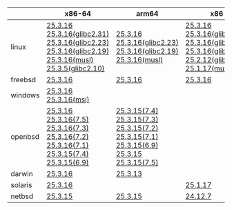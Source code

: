 ||x86-64|arm64|x86|ppc64le|armv7|armel|
| --- | --- | --- | --- | --- | --- | --- |
|linux|[25.3.16](https://github.com/roswell/sbcl_head/releases/download/25.3.16/sbcl-25.3.16-x86-64-linux-binary.tar.bz2)<br />[25.3.16(glibc2.31)](https://github.com/roswell/sbcl_head/releases/download/25.3.16/sbcl-25.3.16-x86-64-linux-glibc2.31-binary.tar.bz2)<br />[25.3.16(glibc2.23)](https://github.com/roswell/sbcl_head/releases/download/25.3.16/sbcl-25.3.16-x86-64-linux-glibc2.23-binary.tar.bz2)<br />[25.3.16(glibc2.19)](https://github.com/roswell/sbcl_head/releases/download/25.3.16/sbcl-25.3.16-x86-64-linux-glibc2.19-binary.tar.bz2)<br />[25.3.16(musl)](https://github.com/roswell/sbcl_head/releases/download/25.3.16/sbcl-25.3.16-x86-64-linux-musl-binary.tar.bz2)<br />[25.3.5(glibc2.10)](https://github.com/roswell/sbcl_head/releases/download/25.3.5/sbcl-25.3.5-x86-64-linux-glibc2.10-binary.tar.bz2)<br />|[25.3.16](https://github.com/roswell/sbcl_head/releases/download/25.3.16/sbcl-25.3.16-arm64-linux-binary.tar.bz2)<br />[25.3.16(glibc2.23)](https://github.com/roswell/sbcl_head/releases/download/25.3.16/sbcl-25.3.16-arm64-linux-glibc2.23-binary.tar.bz2)<br />[25.3.16(glibc2.19)](https://github.com/roswell/sbcl_head/releases/download/25.3.16/sbcl-25.3.16-arm64-linux-glibc2.19-binary.tar.bz2)<br />[25.3.16(musl)](https://github.com/roswell/sbcl_head/releases/download/25.3.16/sbcl-25.3.16-arm64-linux-musl-binary.tar.bz2)<br />|[25.3.16](https://github.com/roswell/sbcl_head/releases/download/25.3.16/sbcl-25.3.16-x86-linux-binary.tar.bz2)<br />[25.3.16(glibc2.31)](https://github.com/roswell/sbcl_head/releases/download/25.3.16/sbcl-25.3.16-x86-linux-glibc2.31-binary.tar.bz2)<br />[25.3.16(glibc2.23)](https://github.com/roswell/sbcl_head/releases/download/25.3.16/sbcl-25.3.16-x86-linux-glibc2.23-binary.tar.bz2)<br />[25.3.16(glibc2.19)](https://github.com/roswell/sbcl_head/releases/download/25.3.16/sbcl-25.3.16-x86-linux-glibc2.19-binary.tar.bz2)<br />[25.2.12(glibc2.10)](https://github.com/roswell/sbcl_head/releases/download/25.2.12/sbcl-25.2.12-x86-linux-glibc2.10-binary.tar.bz2)<br />[25.1.17(musl)](https://github.com/roswell/sbcl_head/releases/download/25.1.17/sbcl-25.1.17-x86-linux-musl-binary.tar.bz2)<br />|[25.3.16](https://github.com/roswell/sbcl_head/releases/download/25.3.16/sbcl-25.3.16-ppc64le-linux-binary.tar.bz2)<br />[25.3.16(glibc2.23)](https://github.com/roswell/sbcl_head/releases/download/25.3.16/sbcl-25.3.16-ppc64le-linux-glibc2.23-binary.tar.bz2)<br />[25.3.16(glibc2.19)](https://github.com/roswell/sbcl_head/releases/download/25.3.16/sbcl-25.3.16-ppc64le-linux-glibc2.19-binary.tar.bz2)<br />|[25.3.15](https://github.com/roswell/sbcl_head/releases/download/25.3.15/sbcl-25.3.15-armv7-linux-binary.tar.bz2)<br />|[25.1.17](https://github.com/roswell/sbcl_head/releases/download/25.1.17/sbcl-25.1.17-armel-linux-binary.tar.bz2)<br />|
|freebsd|[25.3.16](https://github.com/roswell/sbcl_head/releases/download/25.3.16/sbcl-25.3.16-x86-64-freebsd-binary.tar.bz2)<br />|[25.3.16](https://github.com/roswell/sbcl_head/releases/download/25.3.16/sbcl-25.3.16-arm64-freebsd-binary.tar.bz2)<br />|[25.3.16](https://github.com/roswell/sbcl_head/releases/download/25.3.16/sbcl-25.3.16-x86-freebsd-binary.tar.bz2)<br />||||
|windows|[25.3.16](https://github.com/roswell/sbcl_head/releases/download/25.3.16/sbcl-25.3.16-x86-64-windows-binary.tar.bz2)<br />[25.3.16(msi)](https://github.com/roswell/sbcl_head/releases/download/25.3.16/sbcl-25.3.16-x86-64-windows-binary.msi)<br />||||||
|openbsd|[25.3.16](https://github.com/roswell/sbcl_head/releases/download/25.3.16/sbcl-25.3.16-x86-64-openbsd-binary.tar.bz2)<br />[25.3.16(7.5)](https://github.com/roswell/sbcl_head/releases/download/25.3.16/sbcl-25.3.16-x86-64-openbsd-7.5-binary.tar.bz2)<br />[25.3.16(7.3)](https://github.com/roswell/sbcl_head/releases/download/25.3.16/sbcl-25.3.16-x86-64-openbsd-7.3-binary.tar.bz2)<br />[25.3.16(7.2)](https://github.com/roswell/sbcl_head/releases/download/25.3.16/sbcl-25.3.16-x86-64-openbsd-7.2-binary.tar.bz2)<br />[25.3.16(7.1)](https://github.com/roswell/sbcl_head/releases/download/25.3.16/sbcl-25.3.16-x86-64-openbsd-7.1-binary.tar.bz2)<br />[25.3.15(7.4)](https://github.com/roswell/sbcl_head/releases/download/25.3.15/sbcl-25.3.15-x86-64-openbsd-7.4-binary.tar.bz2)<br />[25.3.15(6.9)](https://github.com/roswell/sbcl_head/releases/download/25.3.15/sbcl-25.3.15-x86-64-openbsd-6.9-binary.tar.bz2)<br />|[25.3.15(7.4)](https://github.com/roswell/sbcl_head/releases/download/25.3.15/sbcl-25.3.15-arm64-openbsd-7.4-binary.tar.bz2)<br />[25.3.15(7.3)](https://github.com/roswell/sbcl_head/releases/download/25.3.15/sbcl-25.3.15-arm64-openbsd-7.3-binary.tar.bz2)<br />[25.3.15(7.2)](https://github.com/roswell/sbcl_head/releases/download/25.3.15/sbcl-25.3.15-arm64-openbsd-7.2-binary.tar.bz2)<br />[25.3.15(7.1)](https://github.com/roswell/sbcl_head/releases/download/25.3.15/sbcl-25.3.15-arm64-openbsd-7.1-binary.tar.bz2)<br />[25.3.15(6.9)](https://github.com/roswell/sbcl_head/releases/download/25.3.15/sbcl-25.3.15-arm64-openbsd-6.9-binary.tar.bz2)<br />[25.3.15](https://github.com/roswell/sbcl_head/releases/download/25.3.15/sbcl-25.3.15-arm64-openbsd-binary.tar.bz2)<br />[25.3.15(7.5)](https://github.com/roswell/sbcl_head/releases/download/25.3.15/sbcl-25.3.15-arm64-openbsd-7.5-binary.tar.bz2)<br />|||||
|darwin|[25.3.16](https://github.com/roswell/sbcl_head/releases/download/25.3.16/sbcl-25.3.16-x86-64-darwin-binary.tar.bz2)<br />|[25.3.13](https://github.com/roswell/sbcl_head/releases/download/25.3.13/sbcl-25.3.13-arm64-darwin-binary.tar.bz2)<br />|||||
|solaris|[25.3.16](https://github.com/roswell/sbcl_head/releases/download/25.3.16/sbcl-25.3.16-x86-64-solaris-binary.tar.bz2)<br />||[25.1.17](https://github.com/roswell/sbcl_head/releases/download/25.1.17/sbcl-25.1.17-x86-solaris-binary.tar.bz2)<br />||||
|netbsd|[25.3.15](https://github.com/roswell/sbcl_head/releases/download/25.3.15/sbcl-25.3.15-x86-64-netbsd-binary.tar.bz2)<br />|[25.3.15](https://github.com/roswell/sbcl_head/releases/download/25.3.15/sbcl-25.3.15-arm64-netbsd-binary.tar.bz2)<br />|[24.12.7](https://github.com/roswell/sbcl_head/releases/download/24.12.7/sbcl-24.12.7-x86-netbsd-binary.tar.bz2)<br />||||
